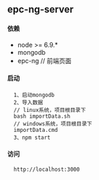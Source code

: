 ## epc-ng-server
#### 依赖
- node >= 6.9.*
- mongodb
- epc-ng  // 前端页面
#### 启动
```
  1、启动mongodb
  2、导入数据
  // linux系统，项目根目录下
  bash importData.sh
  // windows系统，项目根目录下
  importData.cmd
  3、npm start
```
#### 访问
```
  http://localhost:3000
```